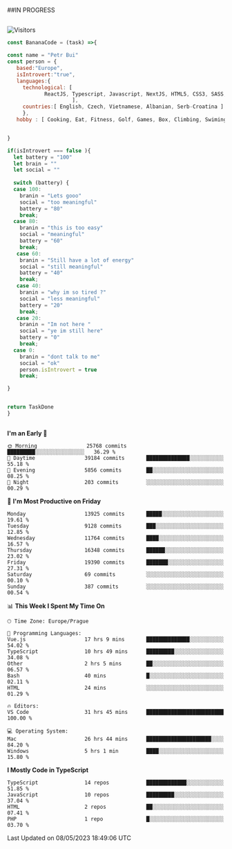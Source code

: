##IN PROGRESS
##
![Visitors](https://komarev.com/ghpvc/?username=petrbui&style=for-the-badge&label=Visitors+👀)
```Javascript
const BananaCode = (task) =>{

const name = "Petr Bui"
const person = {
   based:"Europe",
   isIntrovert:"true",
   languages:{
     technological: [ 
            ReactJS, Typescript, Javascript, NextJS, HTML5, CSS3, SASS, Redux, Node, Storybook, Styled-Component
                     ],
     countries:[ English, Czech, Vietnamese, Albanian, Serb-Croatina ]
     },
   hobby : [ Cooking, Eat, Fitness, Golf, Games, Box, Climbing, Swiming],


}

if(isIntrovert === false ){
  let battery = "100"
  let brain = ""
  let social = ""
  
  switch (battery) {
  case 100:
    branin = "Lets gooo"
    social = "too meaningful"
    battery = "80"
    break;
  case 80:
    branin = "this is too easy"
    social = "meaningful"
    battery = "60"
    break;
   case 60:
    branin = "Still have a lot of energy"
    social = "still meaningful"
    battery = "40"
    break;
   case 40:
    branin = "why im so tired ?"
    social = "less meaningful"
    battery = "20"
    break;
   case 20:
    branin = "Im not here "
    social = "ye im still here"
    battery = "0"
    break;
  case 0:
    branin = "dont talk to me"
    social = "ok"
    person.isIntrovert = true
    break;

}


return TaskDone
}
```



##
<!--
[![My GitHub stats](https://github-readme-stats.vercel.app/api?username=petrbui&theme=github_dark)](https://github.com/anuraghazra/github-readme-stats)

[![My wakatime stats](https://github-readme-stats.vercel.app/api/wakatime?username=petrbui&theme=github_dark)](https://github.com/anuraghazra/github-readme-stats)
-->
<!--START_SECTION:waka-->
**I'm an Early 🐤** 

```text
🌞 Morning                25768 commits       █████████░░░░░░░░░░░░░░░░   36.29 % 
🌆 Daytime                39184 commits       ██████████████░░░░░░░░░░░   55.18 % 
🌃 Evening                5856 commits        ██░░░░░░░░░░░░░░░░░░░░░░░   08.25 % 
🌙 Night                  203 commits         ░░░░░░░░░░░░░░░░░░░░░░░░░   00.29 % 
```
📅 **I'm Most Productive on Friday** 

```text
Monday                   13925 commits       █████░░░░░░░░░░░░░░░░░░░░   19.61 % 
Tuesday                  9128 commits        ███░░░░░░░░░░░░░░░░░░░░░░   12.85 % 
Wednesday                11764 commits       ████░░░░░░░░░░░░░░░░░░░░░   16.57 % 
Thursday                 16348 commits       ██████░░░░░░░░░░░░░░░░░░░   23.02 % 
Friday                   19390 commits       ███████░░░░░░░░░░░░░░░░░░   27.31 % 
Saturday                 69 commits          ░░░░░░░░░░░░░░░░░░░░░░░░░   00.10 % 
Sunday                   387 commits         ░░░░░░░░░░░░░░░░░░░░░░░░░   00.54 % 
```


📊 **This Week I Spent My Time On** 

```text
🕑︎ Time Zone: Europe/Prague

💬 Programming Languages: 
Vue.js                   17 hrs 9 mins       ██████████████░░░░░░░░░░░   54.02 % 
TypeScript               10 hrs 49 mins      █████████░░░░░░░░░░░░░░░░   34.08 % 
Other                    2 hrs 5 mins        ██░░░░░░░░░░░░░░░░░░░░░░░   06.57 % 
Bash                     40 mins             █░░░░░░░░░░░░░░░░░░░░░░░░   02.11 % 
HTML                     24 mins             ░░░░░░░░░░░░░░░░░░░░░░░░░   01.29 % 

🔥 Editors: 
VS Code                  31 hrs 45 mins      █████████████████████████   100.00 % 

💻 Operating System: 
Mac                      26 hrs 44 mins      █████████████████████░░░░   84.20 % 
Windows                  5 hrs 1 min         ████░░░░░░░░░░░░░░░░░░░░░   15.80 % 
```

**I Mostly Code in TypeScript** 

```text
TypeScript               14 repos            █████████████░░░░░░░░░░░░   51.85 % 
JavaScript               10 repos            █████████░░░░░░░░░░░░░░░░   37.04 % 
HTML                     2 repos             ██░░░░░░░░░░░░░░░░░░░░░░░   07.41 % 
PHP                      1 repo              █░░░░░░░░░░░░░░░░░░░░░░░░   03.70 % 
```




 Last Updated on 08/05/2023 18:49:06 UTC
<!--END_SECTION:waka-->
